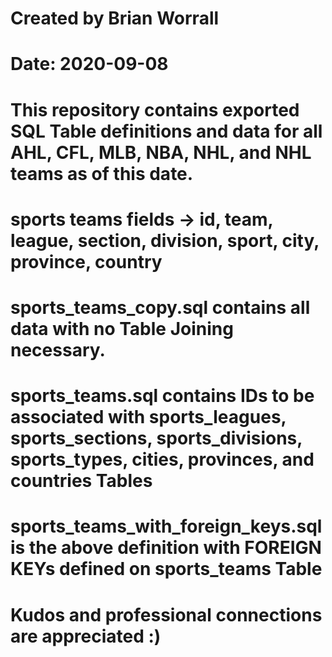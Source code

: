 # Created by Brian Worrall
# Date: 2020-09-08

# This repository contains exported SQL Table definitions and data for all AHL, CFL, MLB, NBA, NHL, and NHL teams as of this date.

# sports teams fields -> id, team, league, section, division, sport, city, province, country

# sports_teams_copy.sql contains all data with no Table Joining necessary.
# sports_teams.sql contains IDs to be associated with sports_leagues, sports_sections, sports_divisions, sports_types, cities, provinces, and countries Tables
# sports_teams_with_foreign_keys.sql is the above definition with FOREIGN KEYs defined on sports_teams Table

# Kudos and professional connections are appreciated :)
